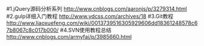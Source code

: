 #1.jQuery源码分析系列
http://www.cnblogs.com/aaronjs/p/3279314.html
#2.gulp详细入门教程
http://www.ydcss.com/archives/18
#3.Git教程
http://www.liaoxuefeng.com/wiki/0013739516305929606dd18361248578c67b8067c8c017b000/
#4.SVN使用教程总结
http://www.cnblogs.com/armyfai/p/3985660.html
